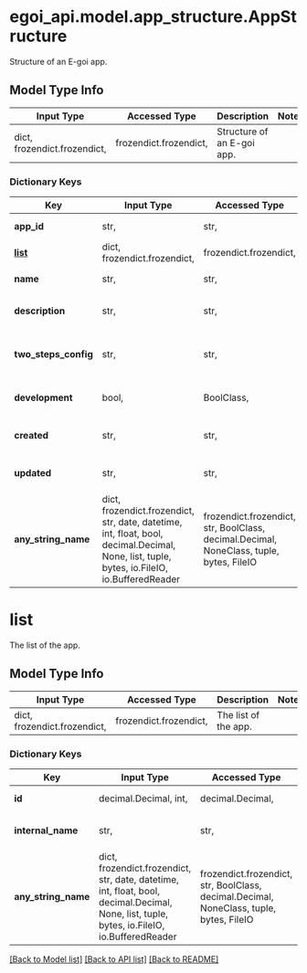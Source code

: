 # egoi_api.model.app_structure.AppStructure

Structure of an E-goi app.

## Model Type Info
Input Type | Accessed Type | Description | Notes
------------ | ------------- | ------------- | -------------
dict, frozendict.frozendict,  | frozendict.frozendict,  | Structure of an E-goi app. | 

### Dictionary Keys
Key | Input Type | Accessed Type | Description | Notes
------------ | ------------- | ------------- | ------------- | -------------
**app_id** | str,  | str,  | The ID of the app. | [optional] 
**[list](#list)** | dict, frozendict.frozendict,  | frozendict.frozendict,  | The list of the app. | [optional] 
**name** | str,  | str,  | The name of the app. | [optional] 
**description** | str,  | str,  | The description of the app. | [optional] 
**two_steps_config** | str,  | str,  | The column of the list used to map the token. | [optional] 
**development** | bool,  | BoolClass,  | Is app a development app. | [optional] 
**created** | str,  | str,  | When the app was created. | [optional] 
**updated** | str,  | str,  | The last time the app was updated. | [optional] 
**any_string_name** | dict, frozendict.frozendict, str, date, datetime, int, float, bool, decimal.Decimal, None, list, tuple, bytes, io.FileIO, io.BufferedReader | frozendict.frozendict, str, BoolClass, decimal.Decimal, NoneClass, tuple, bytes, FileIO | any string name can be used but the value must be the correct type | [optional]

# list

The list of the app.

## Model Type Info
Input Type | Accessed Type | Description | Notes
------------ | ------------- | ------------- | -------------
dict, frozendict.frozendict,  | frozendict.frozendict,  | The list of the app. | 

### Dictionary Keys
Key | Input Type | Accessed Type | Description | Notes
------------ | ------------- | ------------- | ------------- | -------------
**id** | decimal.Decimal, int,  | decimal.Decimal,  | The ID of the list. | [optional] 
**internal_name** | str,  | str,  | The internal name of the list. | [optional] 
**any_string_name** | dict, frozendict.frozendict, str, date, datetime, int, float, bool, decimal.Decimal, None, list, tuple, bytes, io.FileIO, io.BufferedReader | frozendict.frozendict, str, BoolClass, decimal.Decimal, NoneClass, tuple, bytes, FileIO | any string name can be used but the value must be the correct type | [optional]

[[Back to Model list]](../../README.md#documentation-for-models) [[Back to API list]](../../README.md#documentation-for-api-endpoints) [[Back to README]](../../README.md)

